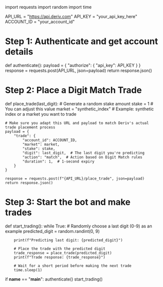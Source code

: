 import requests
import random
import time

API_URL = "https://api.deriv.com"
API_KEY = "your_api_key_here"
ACCOUNT_ID = "your_account_id"

# Step 1: Authenticate and get account details
def authenticate():
    payload = {
        "authorize": {
            "api_key": API_KEY
        }
    }
    response = requests.post(API_URL, json=payload)
    return response.json()

# Step 2: Place a Digit Match Trade
def place_trade(last_digit):
    # Generate a random stake amount
    stake = 1  # You can adjust this value
    market = "synthetic_index"  # Example: synthetic index or a market you want to trade
    
    # Make sure you adapt this URL and payload to match Deriv's actual trade placement process
    payload = {
        "trade": {
            "account_id": ACCOUNT_ID,
            "market": market,
            "stake": stake,
            "digit": last_digit,  # The last digit you're predicting
            "action": "match",  # Action based on Digit Match rules
            "duration": 1,  # 1-second expiry
        }
    }
    
    response = requests.post(f"{API_URL}/place_trade", json=payload)
    return response.json()

# Step 3: Start the bot and make trades
def start_trading():
    while True:
        # Randomly choose a last digit (0-9) as an example
        predicted_digit = random.randint(0, 9)
        
        print(f"Predicting last digit: {predicted_digit}")
        
        # Place the trade with the predicted digit
        trade_response = place_trade(predicted_digit)
        print(f"Trade response: {trade_response}")
        
        # Wait for a short period before making the next trade
        time.sleep(1)

if __name__ == "__main__":
    authenticate()
    start_trading()
